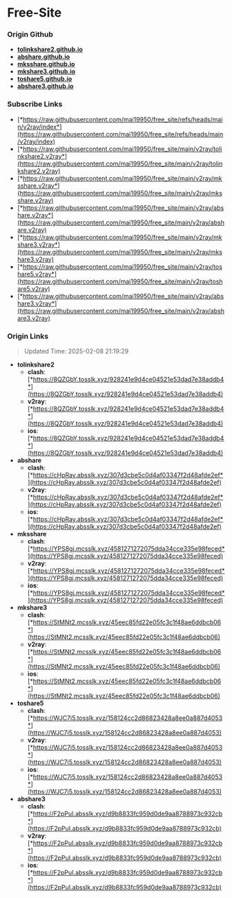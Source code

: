 # Free-Site

### Origin Github

- [**tolinkshare2.github.io**](https://github.com/tolinkshare2/tolinkshare2.github.io)
- [**abshare.github.io**](https://github.com/abshare/abshare.github.io)
- [**mksshare.github.io**](https://github.com/mksshare/mksshare.github.io)
- [**mkshare3.github.io**](https://github.com/mkshare3/mkshare3.github.io)
- [**toshare5.github.io**](https://github.com/toshare5/toshare5.github.io)
- [**abshare3.github.io**](https://github.com/abshare3/abshare3.github.io)

### Subscribe Links

- [*https://raw.githubusercontent.com/mai19950/free_site/refs/heads/main/v2ray/index*](https://raw.githubusercontent.com/mai19950/free_site/refs/heads/main/v2ray/index)
- [*https://raw.githubusercontent.com/mai19950/free_site/main/v2ray/tolinkshare2.v2ray*](https://raw.githubusercontent.com/mai19950/free_site/main/v2ray/tolinkshare2.v2ray)
- [*https://raw.githubusercontent.com/mai19950/free_site/main/v2ray/mksshare.v2ray*](https://raw.githubusercontent.com/mai19950/free_site/main/v2ray/mksshare.v2ray)
- [*https://raw.githubusercontent.com/mai19950/free_site/main/v2ray/abshare.v2ray*](https://raw.githubusercontent.com/mai19950/free_site/main/v2ray/abshare.v2ray)
- [*https://raw.githubusercontent.com/mai19950/free_site/main/v2ray/mkshare3.v2ray*](https://raw.githubusercontent.com/mai19950/free_site/main/v2ray/mkshare3.v2ray)
- [*https://raw.githubusercontent.com/mai19950/free_site/main/v2ray/toshare5.v2ray*](https://raw.githubusercontent.com/mai19950/free_site/main/v2ray/toshare5.v2ray)
- [*https://raw.githubusercontent.com/mai19950/free_site/main/v2ray/abshare3.v2ray*](https://raw.githubusercontent.com/mai19950/free_site/main/v2ray/abshare3.v2ray)

### Origin Links

> Updated Time: 2025-02-08 21:19:29

- **tolinkshare2**
  - **clash**: [*https://8QZGbY.tosslk.xyz/928241e9d4ce04521e53dad7e38addb4*](https://8QZGbY.tosslk.xyz/928241e9d4ce04521e53dad7e38addb4)
  - **v2ray**: [*https://8QZGbY.tosslk.xyz/928241e9d4ce04521e53dad7e38addb4*](https://8QZGbY.tosslk.xyz/928241e9d4ce04521e53dad7e38addb4)
  - **ios**: [*https://8QZGbY.tosslk.xyz/928241e9d4ce04521e53dad7e38addb4*](https://8QZGbY.tosslk.xyz/928241e9d4ce04521e53dad7e38addb4)
- **abshare**
  - **clash**: [*https://cHpRay.absslk.xyz/307d3cbe5c0d4af03347f2d48afde2ef*](https://cHpRay.absslk.xyz/307d3cbe5c0d4af03347f2d48afde2ef)
  - **v2ray**: [*https://cHpRay.absslk.xyz/307d3cbe5c0d4af03347f2d48afde2ef*](https://cHpRay.absslk.xyz/307d3cbe5c0d4af03347f2d48afde2ef)
  - **ios**: [*https://cHpRay.absslk.xyz/307d3cbe5c0d4af03347f2d48afde2ef*](https://cHpRay.absslk.xyz/307d3cbe5c0d4af03347f2d48afde2ef)
- **mksshare**
  - **clash**: [*https://YPS8gj.mcsslk.xyz/4581271272075dda34cce335e98feced*](https://YPS8gj.mcsslk.xyz/4581271272075dda34cce335e98feced)
  - **v2ray**: [*https://YPS8gj.mcsslk.xyz/4581271272075dda34cce335e98feced*](https://YPS8gj.mcsslk.xyz/4581271272075dda34cce335e98feced)
  - **ios**: [*https://YPS8gj.mcsslk.xyz/4581271272075dda34cce335e98feced*](https://YPS8gj.mcsslk.xyz/4581271272075dda34cce335e98feced)
- **mkshare3**
  - **clash**: [*https://StMNt2.mcsslk.xyz/45eec85fd22e05fc3c1f48ae6ddbcb06*](https://StMNt2.mcsslk.xyz/45eec85fd22e05fc3c1f48ae6ddbcb06)
  - **v2ray**: [*https://StMNt2.mcsslk.xyz/45eec85fd22e05fc3c1f48ae6ddbcb06*](https://StMNt2.mcsslk.xyz/45eec85fd22e05fc3c1f48ae6ddbcb06)
  - **ios**: [*https://StMNt2.mcsslk.xyz/45eec85fd22e05fc3c1f48ae6ddbcb06*](https://StMNt2.mcsslk.xyz/45eec85fd22e05fc3c1f48ae6ddbcb06)
- **toshare5**
  - **clash**: [*https://WJC7i5.tosslk.xyz/158124cc2d86823428a8ee0a887d4053*](https://WJC7i5.tosslk.xyz/158124cc2d86823428a8ee0a887d4053)
  - **v2ray**: [*https://WJC7i5.tosslk.xyz/158124cc2d86823428a8ee0a887d4053*](https://WJC7i5.tosslk.xyz/158124cc2d86823428a8ee0a887d4053)
  - **ios**: [*https://WJC7i5.tosslk.xyz/158124cc2d86823428a8ee0a887d4053*](https://WJC7i5.tosslk.xyz/158124cc2d86823428a8ee0a887d4053)
- **abshare3**
  - **clash**: [*https://F2pPuI.absslk.xyz/d9b8833fc959d0de9aa8788973c932cb*](https://F2pPuI.absslk.xyz/d9b8833fc959d0de9aa8788973c932cb)
  - **v2ray**: [*https://F2pPuI.absslk.xyz/d9b8833fc959d0de9aa8788973c932cb*](https://F2pPuI.absslk.xyz/d9b8833fc959d0de9aa8788973c932cb)
  - **ios**: [*https://F2pPuI.absslk.xyz/d9b8833fc959d0de9aa8788973c932cb*](https://F2pPuI.absslk.xyz/d9b8833fc959d0de9aa8788973c932cb)
